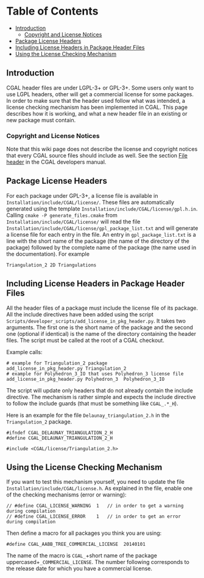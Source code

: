 <!--TOC-->

# Table of Contents
* [Introduction](#introduction)
  * [Copyright and License Notices](#copyright-and-license-notices)
* [Package License Headers](#package-license-headers)
* [Including License Headers in Package Header Files](#including-license-headers-in-package-header-files)
* [Using the License Checking Mechanism](#using-the-license-checking-mechanism)

<!--TOC-->

## Introduction
CGAL header files are under LGPL-3+ or GPL-3+. Some users only want to use
LGPL headers, other will get a commercial license for some packages. In order
to make sure that the header used follow what was intended, a license checking
mechanism has been implemented in CGAL. This page describes how it is working, and
what a new header file in an existing or new package must contain.

### Copyright and License Notices

Note that this wiki page does not describe the license and copyright notices that every CGAL source files should include as well. See the section [File header] in the CGAL developers manual.

[File header]: https://cgal.geometryfactory.com/CGAL/doc/master/Manual/devman_code_format.html#secfile_header

## Package License Headers
For each package under GPL-3+, a license file is available in 
`Installation/include/CGAL/license/`. These files are automatically generated
using the template `Installation/include/CGAL/license/gpl.h.in`. Calling
`cmake -P generate_files.cmake` from `Installation/include/CGAL/license/` will
read the file `Installation/include/CGAL/license/gpl_package_list.txt` and will
generate a license file for each entry in the file.
An entry in `gpl_package_list.txt` is a line with the short name of the package
(the name of the directory of the package) followed by the complete name of the
package (the name used in the documentation). For example 
```
Triangulation_2 2D Triangulations
```

## Including License Headers in Package Header Files
All the header files of a package must include the license file of its package.
All the include directives have been added using the script
`Scripts/developer_scripts/add_license_in_pkg_header.py`. It takes two arguments.
The first one is the short name of the package and the second one
(optional if identical) is the name of the directory containing the header files.
The script must be called at the root of a CGAL checkout.

Example calls:
```
# example for Triangulation_2 package
add_license_in_pkg_header.py Triangulation_2
# example for Polyhedron_3_IO that uses Polyhedron_3 license file
add_license_in_pkg_header.py Polyhedron_3  Polyhedron_3_IO

```

The script will update only headers that do not already contain the include
directive. The mechanism is rather simple and expects the include directive to
follow the include guards (that must be something like `CGAL_.*_H`).

Here is an example for the file `Delaunay_triangulation_2.h` in the `Triangulation_2`
package.
```
#ifndef CGAL_DELAUNAY_TRIANGULATION_2_H
#define CGAL_DELAUNAY_TRIANGULATION_2_H

#include <CGAL/license/Triangulation_2.h>
```

## Using the License Checking Mechanism
If you want to test this mechanism yourself, you need to update the file
`Installation/include/CGAL/license.h`. As explained in the file, enable
one of the checking mechanisms (error or warning):
```
// #define CGAL_LICENSE_WARNING  1   // in order to get a warning during compilation
// #define CGAL_LICENSE_ERROR    1   // in order to get an error during compilation
```
Then define a macro for all packages you think you are using:
```
#define CGAL_AABB_TREE_COMMERCIAL_LICENSE  20140101
```
The name of the macro is `CGAL_`+short name of the package uppercased+`_COMMERCIAL_LICENSE`.
The number following corresponds to the release date for which you have a
commercial license.
